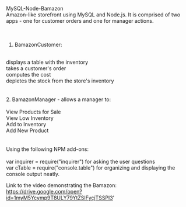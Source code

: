 
MySQL-Node-Bamazon
<br />
Amazon-like storefront using MySQL and Node.js. It is comprised of two apps - one for customer orders and one for manager actions.<br />
<br />
<br />
1. BamazonCustomer:<br />
<br />
    displays a table with the inventory<br />
    takes a customer's order<br />
    computes the cost<br />
    depletes the stock from the store's inventory<br />
<br />
<br />
2. BamazonManager - allows a manager to:<br />
<br />
    View Products for Sale<br />
    View Low Inventory<br />
    Add to Inventory<br />
    Add New Product<br />
<br />
<br />
Using the following NPM add-ons:<br />
<br />
    var inquirer = require("inquirer") for asking the user questions<br />
    var cTable = require("console.table") for organizing and displaying the console output neatly.<br />

Link to the video demonstrating the Bamazon:<br />
https://drive.google.com/open?id=1myM5Ycymp9T8ULY79YtZSIFycjTSSPl3'